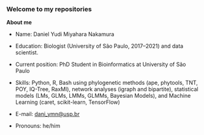### Welcome to my repositories

**About me** 

- Name: Daniel Yudi Miyahara Nakamura

- Education: Biologist (University of São Paulo, 2017–2021) and data scientist.

- Current position: PhD Student in Bioinformatics at University of São Paulo
 
- Skills: Python, R, Bash using phylogenetic methods (ape, phytools, TNT, POY, IQ-Tree, RaxMl), network analyses (igraph and bipartite), statistical models (LMs, GLMs, LMMs, GLMMs, Bayesian Models), and Machine Learning (caret, scikit-learn, TensorFlow)

- E-mail: dani_ymn@usp.br

- Pronouns: he/him
